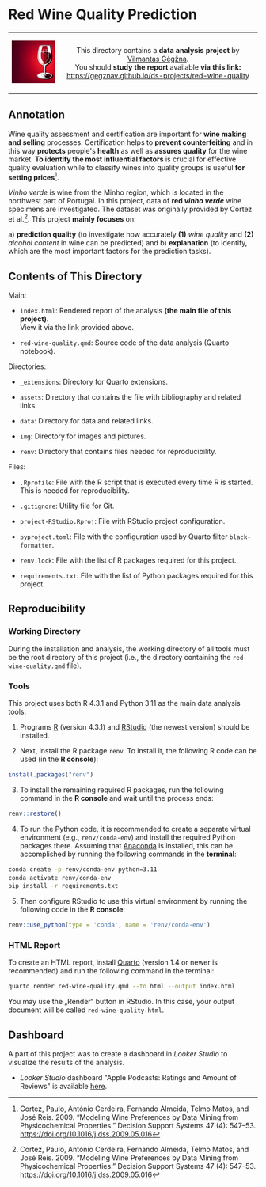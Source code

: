 Red Wine Quality Prediction
===========================

<table width="100%">
  <tr>
  <td width="20%">
  <p align="center">
  
  <img src="img/logo-mini.png">

  </p>
  </td> 
  <td width="80%" align="center">
  
  This directory contains a **data analysis project** by [Vilmantas Gėgžna](https://github.com/GegznaV).  
You should **study the report** available **via this link:**  
<https://gegznav.github.io/ds-projects/red-wine-quality>   

  </td>
  </tr>
</table>


Annotation
----------

Wine quality assessment and certification are important for **wine making and selling** processes. Certification helps to **prevent counterfeiting** and in this way **protects** people's **health** as well as **assures quality** for the wine market. **To identify the most influential factors** is crucial for effective quality evaluation while to classify wines into quality groups is useful **for setting prices**[^cortez2009].

*Vinho verde* is wine from the Minho region, which is located in the northwest part of Portugal.
In this project, data of **red *vinho verde*** wine specimens are investigated.
The dataset was originally provided by Cortez et al.[^cortez2009]. 
This project **mainly focuses** on:

a) **prediction quality** (to investigate how accurately **(1)** *wine quality* and **(2)** *alcohol content* in wine can be predicted) and
b) **explanation** (to identify, which are the most important factors for the prediction tasks).

<div style="font-size:14px">

[^cortez2009]: Cortez, Paulo, António Cerdeira, Fernando Almeida, Telmo Matos, and José Reis. 2009. “Modeling Wine Preferences by Data Mining from Physicochemical Properties.” Decision Support Systems 47 (4): 547–53. https://doi.org/10.1016/j.dss.2009.05.016

</div>


Contents of This Directory
--------------------------

Main:

- `index.html`:
Rendered report of the analysis **(the main file of this project)**.  
View it via the link provided above.

- `red-wine-quality.qmd`:
Source code of the data analysis (Quarto notebook).

Directories:

- `_extensions`:
Directory for Quarto extensions.

- `assets`:
Directory that contains the file with bibliography and related links.

- `data`:
Directory for data and related links.

- `img`:
Directory for images and pictures.

- `renv`:
Directory that contains files needed for reproducibility.

Files:

- `.Rprofile`:
File with the R script that is executed every time R is started.
This is needed for reproducibility.

- `.gitignore`:
Utility file for Git.

- `project-RStudio.Rproj`:
File with RStudio project configuration.

- `pyproject.toml`:
File with the configuration used by Quarto filter `black-formatter`.

- `renv.lock`:
File with the list of R packages required for this project.

- `requirements.txt`: 
File with the list of Python packages required for this project.

Reproducibility
---------------

### Working Directory

During the installation and analysis, the working directory of all tools must be the root directory of this project 
(i.e., the directory containing the `red-wine-quality.qmd` file).


### Tools

This project uses both R 4.3.1 and Python 3.11 as the main data analysis tools.

1) Programs [R](https://www.r-project.org/) (version 4.3.1) and [RStudio](https://posit.co/download/rstudio-desktop/) (the newest version) should be installed.
  
2)  Next, install the R package `renv`.  To install it, the following R code can be used (in the **R console**):
``` r
install.packages("renv")
```

3) To install the remaining required R packages, run the following command in the **R console** and wait until the process ends:
```r
renv::restore()
```

4) To run the Python code, it is recommended to create a separate virtual environment (e.g., `renv/conda-env`) and install the required Python packages there.
Assuming that [Anaconda](https://www.anaconda.com/download) is installed, this can be accomplished by running the following commands in the **terminal**:

```bash
conda create -p renv/conda-env python=3.11
conda activate renv/conda-env
pip install -r requirements.txt
```

5) Then configure RStudio to use this virtual environment by running the following code in the **R console**:
```r
renv::use_python(type = 'conda', name = 'renv/conda-env')
```

### HTML Report

To create an HTML report, install [Quarto](https://quarto.org/docs/download/) (version 1.4 or newer is recommended) and run the following command in the terminal:

```bash
quarto render red-wine-quality.qmd --to html --output index.html
```

You may use the „Render“ button in RStudio. In this case, your output document will be called `red-wine-quality.html`.
 

Dashboard
--------------

A part of this project was to create a dashboard in *Looker Studio* to visualize the results of the analysis. 

- *Looker Studio* dashboard "Apple Podcasts: Ratings and Amount of Reviews" is available 
  <a href="https://lookerstudio.google.com/reporting/1413c256-c42a-4b0d-976e-ac2b878fbcf9/page/dFTED" target="_blank">here</a>.
